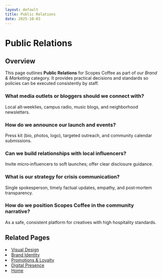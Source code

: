```yaml
---
layout: default
title: Public Relations
date: 2025-10-03
---
```


# Public Relations

## Overview
This page outlines **Public Relations** for Scopes Coffee as part of our _Brand & Marketing_ category. It provides practical decisions and standards so policies can be executed consistently by staff.

### What media outlets or bloggers should we connect with?
Local alt‑weeklies, campus radio, music blogs, and neighborhood newsletters.

### How do we announce our launch and events?
Press kit (bio, photos, logo), targeted outreach, and community calendar submissions.

### Can we build relationships with local influencers?
Invite micro‑influencers to soft launches; offer clear disclosure guidance.

### What is our strategy for crisis communication?
Single spokesperson, timely factual updates, empathy, and post‑mortem transparency.

### How do we position Scopes Coffee in the community narrative?
As a safe, consistent platform for creatives with high hospitality standards.

## Related Pages
<li><a href="ambience.md">Visual Design</a></li>
<li><a href="brand.md">Brand Identity</a></li>
<li><a href="loyalties.md">Promotions &amp; Loyalty</a></li>
<li><a href="socials.md">Digital Presence</a></li>
<li><a href="index.html">Home</a></li>

